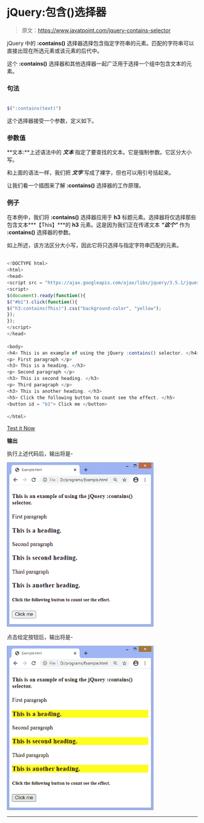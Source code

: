 # jQuery:包含()选择器

> 原文：<https://www.javatpoint.com/jquery-contains-selector>

jQuery 中的 **:contains()** 选择器选择包含指定字符串的元素。匹配的字符串可以直接出现在所选元素或该元素的后代中。

这个 **:contains()** 选择器和其他选择器一起广泛用于选择一个组中包含文本的元素。

### 句法

```js

$(":contains(text)")

```

这个选择器接受一个参数，定义如下。

### 参数值

**文本:**上述语法中的 ***文本*** 指定了要查找的文本。它是强制参数。它区分大小写。

和上面的语法一样，我们把 ***文字*** 写成了裸字，但也可以用引号括起来。

让我们看一个插图来了解 **:contains()** 选择器的工作原理。

### 例子

在本例中，我们将 **:contains()** 选择器应用于 **h3** 标题元素。选择器将仅选择那些包含文本***【This】***的 **h3** 元素。这是因为我们正在传递文本 ***“这个”*** 作为 **:contains()** 选择器的参数。

如上所述，该方法区分大小写，因此它将只选择与指定字符串匹配的元素。

```js

<!DOCTYPE html>
<html>
<head>
<script src = "https://ajax.googleapis.com/ajax/libs/jquery/3.5.1/jquery.min.js"> </script>
<script>
$(document).ready(function(){
$("#b1").click(function(){
$("h3:contains(This)").css("background-color", "yellow");
});
});
</script>
</head>

<body>
<h4> This is an example of using the jQuery :contains() selector. </h4>
<p> First paragraph </p>
<h3> This is a heading. </h3>
<p> Second paragraph </p>
<h3> This is second heading. </h3>
<p> Third paragraph </p>
<h3> This is another heading. </h3>
<h5> Click the following button to count see the effect. </h5>
<button id = "b1"> Click me </button>

</html>

```

[Test it Now](https://www.javatpoint.com/oprweb/test.jsp?filename=jquery-contains-selector1)

**输出**

执行上述代码后，输出将是-

![jQuery :contains() selector](img/2ec292ad540f73aff7edf12384e67b04.png)

点击给定按钮后，输出将是-

![jQuery :contains() selector](img/fe83a217c54f5f3fe21adee3da7c59b9.png)

* * *
